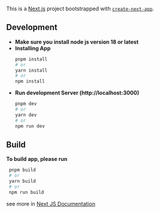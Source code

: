 This is a [Next.js](https://nextjs.org/) project bootstrapped with [`create-next-app`](https://github.com/vercel/next.js/tree/canary/packages/create-next-app).

## Development

- **Make sure you install node js version 18 or latest**
- **Installing App**
  ```bash
  pnpm install
  # or
  yarn install
  # or
  npm install
  ```
- **Run development Server (http://localhost:3000)**
  ```bash
  pnpm dev
  # or
  yarn dev
  # or
  npm run dev
  ```

## Build

**To build app, please run**

```bash
 pnpm build
 # or
 yarn build
 # or
 npm run build
```

see more in [Next JS Documentation](https://nextjs.org/docs)
